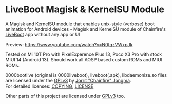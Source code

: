 # LiveBoot Magisk & KernelSU Module

A Magisk and KernelSU module that enables unix-style (verbose) boot animation for Android devices - Magisk and KernelSU module of Chainfire's [LiveBoot](https://github.com/Chainfire/liveboot) app without any app or UI

Preview: https://www.youtube.com/watch?v=N0tqzVWxpJk

Tested on Mi 10T Pro with PixelExperence Plus 13, Poco X3 Pro with stock MIUI 14 (Android 13). Should work all AOSP based custom ROMs and MIUI ROMs.

0000bootlive (original is 0000liveboot), liveboot(.apk), libdaemonize.so files are licensed under the [GPLv3](https://github.com/Chainfire/liveboot/blob/master/LICENSE) by [Jorrit "Chainfire" Jongma](https://github.com/Chainfire).   
For detailed licenses: [COPYING](https://github.com/Chainfire/liveboot/blob/master/LICENSE), [LICENSE](https://github.com/Chainfire/liveboot/blob/master/COPYING)

Other parts of this project are licensed under [GPLv3](https://github.com/symbuzzer/livebootmagisk/blob/main/LICENSE) too.
